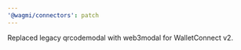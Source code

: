 ```yaml
---
'@wagmi/connectors': patch
---
```


Replaced legacy qrcodemodal with web3modal for WalletConnect v2.
